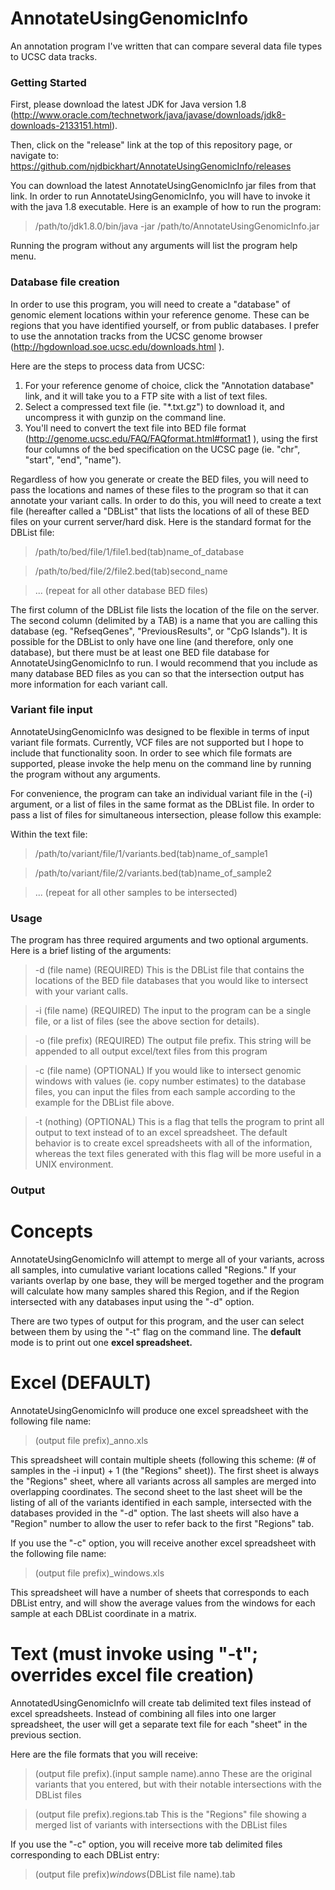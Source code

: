 AnnotateUsingGenomicInfo
========================

An annotation program I've written that can compare several data file types to UCSC data tracks.

### Getting Started
First, please download the latest JDK for Java version 1.8 (http://www.oracle.com/technetwork/java/javase/downloads/jdk8-downloads-2133151.html).

Then, click on the "release" link at the top of this repository page, or navigate to: https://github.com/njdbickhart/AnnotateUsingGenomicInfo/releases

You can download the latest AnnotateUsingGenomicInfo jar files from that link. In order to run AnnotateUsingGenomicInfo, you will have to invoke it with the java 1.8 executable. Here is an example of how to run the program:

> /path/to/jdk1.8.0/bin/java -jar /path/to/AnnotateUsingGenomicInfo.jar

Running the program without any arguments will list the program help menu.

### Database file creation
In order to use this program, you will need to create a "database" of genomic element locations within your reference genome. These can be regions that you have identified yourself, or from public databases. I prefer to use the annotation tracks from the UCSC genome browser (http://hgdownload.soe.ucsc.edu/downloads.html ). 

Here are the steps to process data from UCSC:
  1. For your reference genome of choice, click the "Annotation database" link, and it will take you to a FTP site with a list of text files. 
  2. Select a compressed text file (ie. "*.txt.gz") to download it, and uncompress it with gunzip on the command line.
  3. You'll need to convert the text file into BED file format (http://genome.ucsc.edu/FAQ/FAQformat.html#format1 ), using the first four columns of the bed specification on the UCSC page (ie. "chr", "start", "end", "name"). 

Regardless of how you generate or create the BED files, you will need to pass the locations and names of these files to the program so that it can annotate your variant calls. In order to do this, you will need to create a text file (hereafter called a "DBList" that lists the locations of all of these BED files on your current server/hard disk. Here is the standard format for the DBList file:

> /path/to/bed/file/1/file1.bed(tab)name_of_database

> /path/to/bed/file/2/file2.bed(tab)second_name

> ... (repeat for all other database BED files)

The first column of the DBList file lists the location of the file on the server. The second column (delimited by a TAB) is a name that you are calling this database (eg. "RefseqGenes", "PreviousResults", or "CpG Islands"). It is possible for the DBList to only have one line (and therefore, only one database), but there must be at least one BED file database for AnnotateUsingGenomicInfo to run. I would recommend that you include as many database BED files as you can so that the intersection output has more information for each variant call.

### Variant file input
AnnotateUsingGenomicInfo was designed to be flexible in terms of input variant file formats. Currently, VCF files are not supported but I hope to include that functionality soon. In order to see which file formats are supported, please invoke the help menu on the command line by running the program without any arguments. 

For convenience, the program can take an individual variant file in the (-i) argument, or a list of files in the same format as the DBList file. In order to pass a list of files for simultaneous intersection, please follow this example:

Within the text file:
> /path/to/variant/file/1/variants.bed(tab)name_of_sample1

> /path/to/variant/file/2/variants.bed(tab)name_of_sample2

> ... (repeat for all other samples to be intersected)

### Usage
The program has three required arguments and two optional arguments. Here is a brief listing of the arguments:

> -d (file name) (REQUIRED) This is the DBList file that contains the locations of the BED file databases that you would like to intersect with your variant calls.

> -i (file name) (REQUIRED) The input to the program can be a single file, or a list of files (see the above section for details).

> -o (file prefix) (REQUIRED) The output file prefix. This string will be appended to all output excel/text files from this program


> -c (file name) (OPTIONAL) If you would like to intersect genomic windows with values (ie. copy number estimates) to the database files, you can input the files from each sample according to the example for the DBList file above.

> -t (nothing) (OPTIONAL) This is a flag that tells the program to print all output to text instead of to an excel spreadsheet. The default behavior is to create excel spreadsheets with all of the information, whereas the text files generated with this flag will be more useful in a UNIX environment.

### Output

# Concepts
AnnotateUsingGenomicInfo will attempt to merge all of your variants, across all samples, into cumulative variant locations called "Regions." If your variants overlap by one base, they will be merged together and the program will calculate how many samples shared this Region, and if the Region intersected with any databases input using the "-d" option.

There are two types of output for this program, and the user can select between them by using the "-t" flag on the command line. The **default** mode is to print out one **excel spreadsheet.**

# Excel (DEFAULT)
AnnotateUsingGenomicInfo will produce one excel spreadsheet with the following file name:

> (output file prefix)_anno.xls

This spreadsheet will contain multiple sheets (following this scheme: (# of samples in the -i input) + 1 (the "Regions" sheet)). The first sheet is always the "Regions" sheet, where all variants across all samples are merged into overlapping coordinates. The second sheet to the last sheet will be the listing of all of the variants identified in each sample, intersected with the databases provided in the "-d" option. The last sheets will also have a "Region" number to allow the user to refer back to the first "Regions" tab.

If you use the "-c" option, you will receive another excel spreadsheet with the following file name:

> (output file prefix)_windows.xls

This spreadsheet will have a number of sheets that corresponds to each DBList entry, and will show the average values from the windows for each sample at each DBList coordinate in a matrix.

# Text (must invoke using "-t"; overrides excel file creation)
AnnotatedUsingGenomicInfo will create tab delimited text files instead of excel spreadsheets. Instead of combining all files into one larger spreadsheet, the user will get a separate text file for each "sheet" in the previous section.

Here are the file formats that you will receive:

> (output file prefix).(input sample name).anno     These are the original variants that you entered, but with their notable intersections with the DBList files

> (output file prefix).regions.tab     This is the "Regions" file showing a merged list of variants with intersections with the DBList files

If you use the "-c" option, you will receive more tab delimited files corresponding to each DBList entry:

> (output file prefix)_windows_(DBList file name).tab